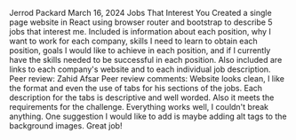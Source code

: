Jerrod Packard
March 16, 2024
Jobs That Interest You
Created a single page website in React using browser router and bootstrap to describe 5 jobs that interest me. Included is information about each position, why I want to work for each company, skills I need to learn to obtain each position, goals I would like to achieve in each position, and if I currently have the skills needed to be successful in each position. Also included are links to each company's website and to each individual job description.
Peer review: Zahid Afsar
Peer review comments: Website looks clean, I like the format and even the use of tabs for his sections of the jobs. Each description for the tabs is descriptive and well worded. Also it meets the requirements for the challenge. Everything works well, I couldn't break anything. One suggestion I would like to add is maybe adding alt tags to the background images. Great job! 
